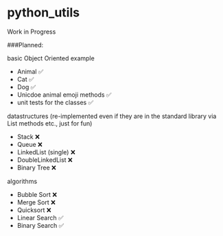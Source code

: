 # python_utils
Work in Progress

###Planned:

basic Object Oriented example
- Animal :white_check_mark:
- Cat :white_check_mark:
- Dog :white_check_mark:
- Unicdoe animal emoji methods :white_check_mark:
- unit tests for the classes :white_check_mark:

datastructures (re-implemented even if they are in the standard library via List methods etc., just for fun)
- Stack :x:
- Queue :x:
- LinkedList (single) :x:
- DoubleLinkedList :x:
- Binary Tree :x:

algorithms
- Bubble Sort :x:
- Merge Sort :x:
- Quicksort :x:
- Linear Search :white_check_mark:
- Binary Search :white_check_mark:
